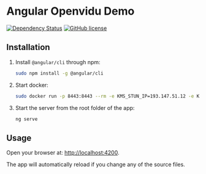 # Angular Openvidu Demo
[![Dependency Status](https://david-dm.org/alxhotel/angular-openvidu-demo.svg)](https://david-dm.org/alxhotel/angular-openvidu-demo)
[![GitHub license](https://img.shields.io/badge/license-MIT-blue.svg)](https://raw.githubusercontent.com/alxhotel/angular-openvidu-demo/master/LICENSE)

## Installation

1. Install `@angular/cli` through npm:

	```bash
	sudo npm install -g @angular/cli
	```

2. Start docker:

	```bash
	sudo docker run -p 8443:8443 --rm -e KMS_STUN_IP=193.147.51.12 -e KMS_STUN_PORT=3478 openvidu/openvidu-server-kms
	```

3. Start the server from the root folder of the app:

	```bash
	ng serve
	```

## Usage

Open your browser at: [http://localhost:4200](http://localhost:4200).

The app will automatically reload if you change any of the source files.
